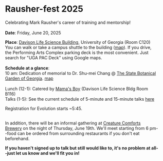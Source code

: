 # Rausher-fest 2025
Celebrating Mark Rausher's career of training and mentorship!
  <br><br/>
**Date**: Friday, June 20, 2025

**Place**: [Davison Life Science Building](https://www.google.com/maps/place/University+of+Georgia+Davison+Life+Sciences+Complex/@33.9427801,-83.3720977,1028m/data=!3m2!1e3!4b1!4m6!3m5!1s0x88f66ce4c0e2914f:0x90cda478a2bc8c3d!8m2!3d33.9427801!4d-83.3720977!16s%2Fg%2F11f315h4t8?entry=ttu&g_ep=EgoyMDI1MDUyNy4wIKXMDSoASAFQAw%3D%3D), University of Georgia (Room C120)
<br>
You can walk or take a campus shuttle to the building ([map](https://docs.google.com/document/d/1A86Yd0s82_7d5d3GYM1rA9DchQox1BXCNV_f3Y01_JY/edit?tab=t.0)). If you drive, the Performing Arts Complex parking deck is the most convenient. Just search for "UGA PAC Deck" using Google maps.
  <br><br/>
**Schedule at a glance**:
<br>
10 am: Dedication of memorial to Dr. Shu-mei Chang @ [The State Botanical Garden of Georgia](https://botgarden.uga.edu/). [map](https://www.google.com/url?sa=t&source=web&rct=j&opi=89978449&url=https://botgarden.uga.edu/wp-content/uploads/2023/04/maphandout2024.6.6web.pdf&ved=2ahUKEwj-wOHs4fmNAxXuvokEHUJwERoQFnoECAoQAQ&usg=AOvVaw3D4q7se_LXNzeb9BQzmxDj)
<br><br/>
Lunch (12-1): Catered by [Mama's Boy](https://www.mamasboyathens.com/) (Davison Life Science Bldg Room B116)
<br>
Talks (1-5): See the current schedule of 5-minute and 15-minute talks [here](https://docs.google.com/document/d/1ns1FphggLR8k4Z2l7IHPhRqHyKUL5EA-D-9aJFfZzh4/edit?tab=t.0)

Registration for Evolution starts ~5:45.
  <br></br>

In addition, there will be an informal gathering at [Creature Comforts Brewery](https://creaturecomfortsbeer.com/athens/) on the night of Thursday, June 19th. We'll meet starting from 6 pm--food can be ordered from surrounding restaurants if you don't eat beforehand.

**If you haven't signed up to talk but still would like to, it's no problem at all--just let us know and we'll fit you in!**
